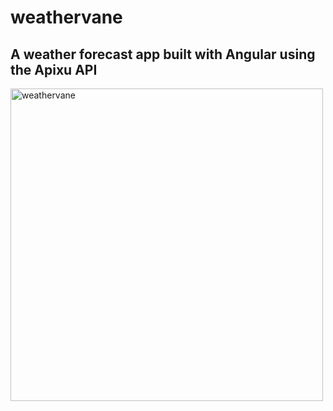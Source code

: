 # weathervane
## A weather forecast app built with Angular using the Apixu API

<a href="https://vsm22.github.io/weathervane">

<img src="https://vsm22.github.io/images/weathervane1.png" width="500px" alt="weathervane" title="weathervane">
</a>

